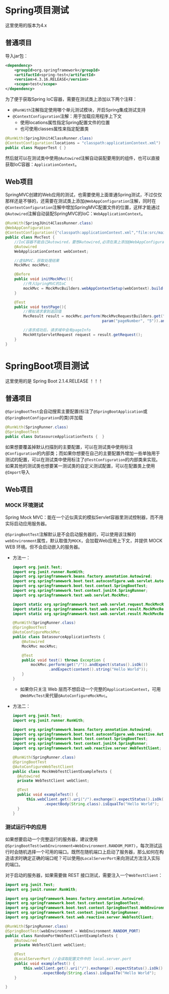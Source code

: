 # Spring项目测试

这里使用的版本为4.x

## 普通项目

导入jar包：

```xml
<dependency>
    <groupId>org.springframework</groupId>
    <artifactId>spring-test</artifactId>
    <version>4.3.16.RELEASE</version>
    <scope>test</scope>
</dependency>
```

为了便于获取Spring IoC容器，需要在测试类上添加以下两个注释：

- `@RunWith`注解指定使用哪个单元测试模块，开启Spring集成测试支持
- `@ContextConfiguration`注解：用于加载应用程序上下文
  - 使用locations属性指定Spring配置文件的位置
  - 也可使用classes属性来指定配置类

```java
@RunWith(SpringJUnit4ClassRunner.class) 
@ContextConfiguration(locations = "classpath:applicationContext.xml")
public class MapperTest { }
```

然后就可以在测试类中使用`@Autowired`注解自动装配要用到的组件，也可以直接获取IoC容器：`ApplicationContext`。



## Web项目

SpringMVC创建的Web应用的测试，也需要使用上面普通Spring测试，不过仅仅那样还是不够的，还需要在测试类上添加`@WebAppConfiguration`注解，同时在`@ContextConfiguration`注解中增加SpringMVC配置文件的位置，这样才能通过`@Autowired`注解自动装配SpringMVC的IoC：`WebApplicationContext`。

```java
@RunWith(SpringJUnit4ClassRunner.class)
@WebAppConfiguration
@ContextConfiguration({"classpath:applicationContext.xml","file:src/main/webapp/WEB-INF/dispatcherServlet-servlet.xml"})
public class MvcTest {
    //IoC容器不能自己Autowired，要想Autowired,必须在类上添加@WebAppConfiguration
    @Autowired
    WebApplicationContext webContext;

    //虚拟MVC，获取处理结果
    MockMvc mockMvc;

    @Before
    public void initMockMvc(){
        //传入SpringMVC的IoC
        mockMvc = MockMvcBuilders.webAppContextSetup(webContext).build();
    }

    @Test
    public void testPage(){
        //模拟请求拿到返回值
        MvcResult result = mockMvc.perform(MockMvcRequestBuilders.get("/emps").
                                           param("pageNumber", "5")).andReturn();

        //请求成功后，请求域中会有pageInfo
        MockHttpServletRequest request = result.getRequest();
    }
}
```



# SpringBoot项目测试

这里使用的是 Spring Boot 2.1.4.RELEASE ！！！

## 普通项目

`@SpringBootTest`会自动搜索主要配置(标注了`@SpringBootApplication`或`@SpringBootConfiguration`的类)并加载

```java
@RunWith(SpringRunner.class)
@SpringBootTest  
public class DatasourceApplicationTests {  }
```

如果想要覆盖掉默认扫描到的主要配置，可以在测试类中使用标注`@Configuration`的内部类；而如果你想要在自己的主要配置外增加一些单独用于测试的配置，可以在测试类中使用标注了`@TestConfiguration`的内部类来实现。如果其他的测试类也想要某一测试类的自定义测试配置，可以在配置类上使用`@Import`导入



## Web项目

### MOCK 环境测试

Spring Mock MVC：能在一个近似真实的模拟Servlet容器里测试控制器，而不用实际启动应用服务器。

`@SpringBootTest`注解默认是不会启动服务器的，可以使用该注解的`webEnvironment`属性，默认取值为`MOCK`，会加载Web应用上下文，并提供 MOCK WEB 环境。但不会启动嵌入的服务器。

- 方法一：

  ```java
  import org.junit.Test;
  import org.junit.runner.RunWith;
  import org.springframework.beans.factory.annotation.Autowired;
  import org.springframework.boot.test.autoconfigure.web.servlet.AutoConfigureMockMvc;
  import org.springframework.boot.test.context.SpringBootTest;
  import org.springframework.test.context.junit4.SpringRunner;
  import org.springframework.test.web.servlet.MockMvc;
  
  import static org.springframework.test.web.servlet.request.MockMvcRequestBuilders.get;
  import static org.springframework.test.web.servlet.result.MockMvcResultMatchers.status;
  import static org.springframework.test.web.servlet.result.MockMvcResultMatchers.content;
  
  @RunWith(SpringRunner.class)
  @SpringBootTest
  @AutoConfigureMockMvc
  public class DatasourceApplicationTests {
      @Autowired
      MockMvc mockMvc;
  
      @Test
      public void test() throws Exception {
          mockMvc.perform(get("/")).andExpect(status().isOk())
                  .andExpect(content().string("Hello World"));
      }
  }
  ```

  - 如果你只关注 Web 层而不想启动一个完整的`ApplicationContext`，可用`@WebMvcTest`来代替`@AutoConfigureMockMvc`。

- 方法二：

  ```java
  import org.junit.Test;
  import org.junit.runner.RunWith;
  
  import org.springframework.beans.factory.annotation.Autowired;
  import org.springframework.boot.test.autoconfigure.web.reactive.AutoConfigureWebTestClient;
  import org.springframework.boot.test.context.SpringBootTest;
  import org.springframework.test.context.junit4.SpringRunner;
  import org.springframework.test.web.reactive.server.WebTestClient;
  
  @RunWith(SpringRunner.class)
  @SpringBootTest
  @AutoConfigureWebTestClient
  public class MockWebTestClientExampleTests {
  	@Autowired
  	private WebTestClient webClient;
  
  	@Test
  	public void exampleTest() {
  		this.webClient.get().uri("/").exchange().expectStatus().isOk()
  				.expectBody(String.class).isEqualTo("Hello World");
  	}
  }
  ```



### 测试运行中的应用

如果想要启动一个完整运行的服务器，建议使用`@SpringBootTest(webEnvironment=WebEnvironment.RANDOM_PORT)`，每次测试运行时会随机选择一个可用的端口。既然在随机端口上启动了服务器，那么如何在构造请求时确定正确的端口呢？可以使用`@LocalServerPort`来向测试方法注入实际的端口。

对于启动的服务器，如果需要做 REST 接口测试，需要注入一个`WebTestClient`：

```java
import org.junit.Test;
import org.junit.runner.RunWith;

import org.springframework.beans.factory.annotation.Autowired;
import org.springframework.boot.test.context.SpringBootTest;
import org.springframework.boot.test.context.SpringBootTest.WebEnvironment;
import org.springframework.test.context.junit4.SpringRunner;
import org.springframework.test.web.reactive.server.WebTestClient;

@RunWith(SpringRunner.class)
@SpringBootTest(webEnvironment = WebEnvironment.RANDOM_PORT)
public class RandomPortWebTestClientExampleTests {
	@Autowired
	private WebTestClient webClient;

	@Test
    @LocalServerPort //会读取配置文件中的 local.server.port
	public void exampleTest() {
		this.webClient.get().uri("/").exchange().expectStatus().isOk()
				.expectBody(String.class).isEqualTo("Hello World");
	}

}
```
